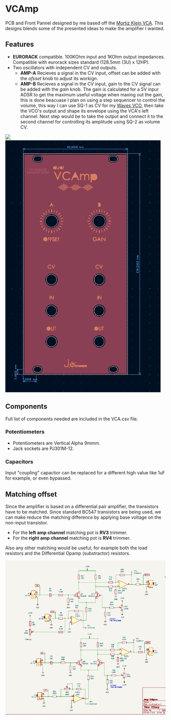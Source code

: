 # VCAmp

PCB and Front Pannel designed by me based off the [Mortiz Klein VCA](https://www.youtube.com/c/MoritzKlein0). This designs blends some of the presented ideas to make the amplifier I wanted.

## Features
- **EURORACK** compatible. 100KOhm input and 1KOhm output impedances. Compatible with eurorack sizes standard (128.5mm (3U) x 12HP).
- Two oscillators with independent CV and outputs.
  - **AMP-A** Recieves a signal in the CV input, offset can be added with the *ofsset* knob to adjust its workign. 
  - **AMP-B** Recieves a signal in the CV input, gain to the CV signal can be added with the *gain* knob. The gain is calculated for a 5V inpur ADSR to get the maximum useful voltage when maxing out the gain, this is done beacuase I plan on using a step sequencer to control the volume, this way I can use SQ-1 as CV for my [Waves VCO](https://github.com/jortigoso/wavesVCO), then take the VCO's output and shape its envelope using the VCA's left channel. Next step would be to take the output and connect it to the second channel for controlling its amplitude using SQ-2 as volume CV.

![](./imgs/vca.JPG)
![](./imgs/front.png)

## Components

Full list of components needed are included in the VCA.csv file. 

### Potentiometers
- Potentiometers are Vertical Alpha 9mmm. 
- Jack sockets are PJ301M-12.

### Capacitors

Input "coupling" capactior can be replaced for a different high value like 1uF for example, or even bypassed.

## Matching offset

Since the amplifier is based on a differential pair amplifier, the transistors have to be matched. Since standard BC547 transistors are being used, we can make reduce the matching difference by applying base voltage on the non-input transistor. 

- For the **left amp channel** matching pot is **RV3** trimmer.
- For the **right amp channel** matching pot is **RV4** trimmer.

Also any other matching would be useful, for example both the load resistors and the Differential Opamp (substractor) resistors.
 
![](./imgs/Schematic.png)
